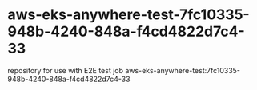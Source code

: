 # aws-eks-anywhere-test-7fc10335-948b-4240-848a-f4cd4822d7c4-33
repository for use with E2E test job aws-eks-anywhere-test:7fc10335-948b-4240-848a-f4cd4822d7c4-33
